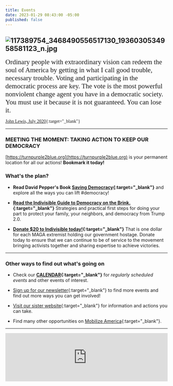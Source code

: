 ```yaml
---
title: Events
date: 2023-01-29 08:43:00 -05:00
published: false
---
```


## ![117389754_3468490556517130_1936030534958581123_n.jpg](/uploads/117389754_3468490556517130_1936030534958581123_n.jpg)

<span style="font-family:Papyrus; font-size:1.5em;">Ordinary people with extraordinary vision can redeem the soul of America by getting in what I call good trouble, necessary trouble. Voting and participating in the democratic process are key. The vote is the most powerful nonviolent change agent you have in a democratic society. You must use it because it is not guaranteed. You can lose it.</span>

<span style="font-family:Papyrus; font-size:1.0em;">[John Lewis, July 2020](https://www.nytimes.com/2020/07/30/opinion/john-lewis-civil-rights-america.html){:target="_blank"}</span>

---

### MEETING THE MOMENT: TAKING ACTION TO KEEP OUR DEMOCRACY

[https://turnpurple2blue.org](https://turnpurple2blue.org) is your permanent location for all our actions! **Bookmark it today!** 


### What's the plan?  

* **Read David Pepper's Book [Saving Democracy](https://savedemocracy.us){:target="_blank"}** and explore all the ways you can lift #democracy!  

* **[Read the Indivisible Guide to Democracy on the Brink.](https://indivisible.org/resource/guide){:target="_blank"}** Strategies and practical first steps for doing your part to protect your family, your neighbors, and democracy from Trump 2.0.

* **[Donate $20 to Indivisible today!](https://act.indivisible.org/go/655414){:target="_blank"}** That is one dollar for each MAGA extremist holding our government hostage. Donate today to ensure that we can continue to be of service to the movement bringing activists together and sharing expertise to achieve victories.

---

### Other ways to find out what's going on

* Check our **[CALENDAR](http://www.indivisibleacton.org/calendar.html){:target="_blank"}** for *regularly scheduled events* and other events of interest.

* [Sign up for our newsletter](https://actionnetwork.org/forms/join-indivisible-acton?source=direct_link&referrer=group-indivisible-acton){:target="_blank"} to find more events and find out more ways you can get involved!

* [Visit our sister website](https://turnpurple2blue.org){:target="_blank"} for information and actions you can take. 

* Find many other opportunities on [Mobilize America](https://www.mobilize.us/swingbluealliance/){:target="_blank"}.

---

<iframe src="https://www.mobilize.us/embed/swingbluealliance/feed"
style="border:none;"
width="100%"
id="mobilize-feed-iframe">
</iframe>

<script src="https://cdnjs.cloudflare.com/ajax/libs/iframe-resizer/3.6.1/iframeResizer.min.js">
</script>

<script>iFrameResize({}, '#mobilize-feed-iframe')</script>